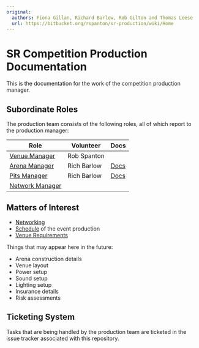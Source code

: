 ```yaml
---
original:
  authors: Fiona Gillan, Richard Barlow, Rob Gilton and Thomas Leese
  url: https://bitbucket.org/rspanton/sr-production/wiki/Home
---
```

# SR Competition Production Documentation

This is the documentation for the work of the competition production
manager.

## Subordinate Roles

The production team consists of the following roles, all of which
report to the production manager:

Role | Volunteer | Docs
-----|-----------|---
[Venue Manager](roles/venue-manager.md) | Rob Spanton
[Arena Manager](roles/arena-manager) | Rich Barlow | [Docs](/competition/arena-manager/Home)
[Pits Manager](roles/pits-manager) | Rich Barlow | [Docs](/competition/pit-manager/Home)
[Network Manager](roles/network-manager) |

## Matters of Interest

 * [Networking](network/index.md)
 * [Schedule](schedule) of the event production
 * [Venue Requirements](venue)

Things that may appear here in the future:

 * Arena construction details
 * Venue layout
 * Power setup
 * Sound setup
 * Lighting setup
 * Insurance details
 * Risk assessments

## Ticketing System

Tasks that are being handled by the production team are ticketed in
the issue tracker associated with this repository.
